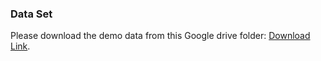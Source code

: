 ### Data Set
Please download the demo data from this Google drive folder: [Download Link](https://drive.google.com/drive/folders/14kp-q1nre-mKjO4ExfXAVyhuGK3woxsq?usp=sharing).